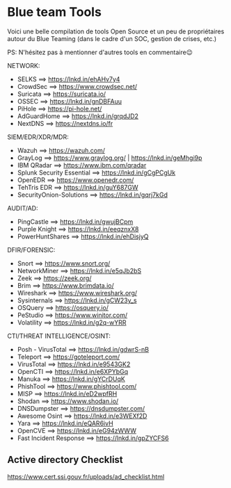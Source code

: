# Blue team Tools
Voici une belle compilation de tools Open Source et un peu de propriétaires autour du Blue Teaming (dans le cadre d'un SOC, gestion de crises, etc.)

PS: N'hésitez pas à mentionner d'autres tools en commentaire😉

NETWORK:

- SELKS ==> https://lnkd.in/ehAHv7y4
- CrowdSec ==> https://www.crowdsec.net/
- Suricata ==> https://suricata.io/
- OSSEC ==> https://lnkd.in/gnDBFAuu
- PiHole ==> https://pi-hole.net/
- AdGuardHome ==> https://lnkd.in/grqdJD2
- NextDNS ==> https://nextdns.io/fr

SIEM/EDR/XDR/MDR:

- Wazuh ==> https://wazuh.com/
- GrayLog ==> https://www.graylog.org/ | https://lnkd.in/geMhgi9p
- IBM QRadar ==> https://www.ibm.com/qradar
- Splunk Security Essential ==> https://lnkd.in/gCgPCgUk
- OpenEDR ==> https://www.openedr.com/
- TehTris EDR ==> https://lnkd.in/guY687GW
- SecurityOnion-Solutions ==> https://lnkd.in/gqrj7kGd


AUDIT/AD:

- PingCastle ==> https://lnkd.in/gwujBCpm
- Purple Knight ==> https://lnkd.in/eeqznxX8
- PowerHuntShares ==> https://lnkd.in/ehDisjyQ

DFIR/FORENSIC:

- Snort ==> https://www.snort.org/
- NetworkMiner ==> https://lnkd.in/e5qJb2bS
- Zeek ==> https://zeek.org/
- Brim ==> https://www.brimdata.io/
- Wireshark ==> https://www.wireshark.org/
- Sysinternals ==> https://lnkd.in/gCW23y_s
- OSQuery ==> https://osquery.io/
- PeStudio ==> https://www.winitor.com/
- Volatility ==> https://lnkd.in/g2q-wYRR

CTI/THREAT INTELLIGENCE/OSINT:

- Posh - VirusTotal ==> https://lnkd.in/gdwrS-nB
- Teleport ==> https://goteleport.com/
- VirusTotal ==> https://lnkd.in/e9543GK2
- OpenCTI ==> https://lnkd.in/e6XPYbGq
- Manuka ==> https://lnkd.in/gYCrDUqK
- PhishTool ==> https://www.phishtool.com/
- MISP ==> https://lnkd.in/eD2wpfRH
- Shodan ==> https://www.shodan.io/
- DNSDumpster ==> https://dnsdumpster.com/
- Awesome Osint ==> https://lnkd.in/e3WEXf2D
- Yara ==> https://lnkd.in/eQAR6ivH
- OpenCVE ==> https://lnkd.in/eG94zWWW
- Fast Incident Response ==> https://lnkd.in/gpZYCFS6

## Active directory Checklist
https://www.cert.ssi.gouv.fr/uploads/ad_checklist.html

